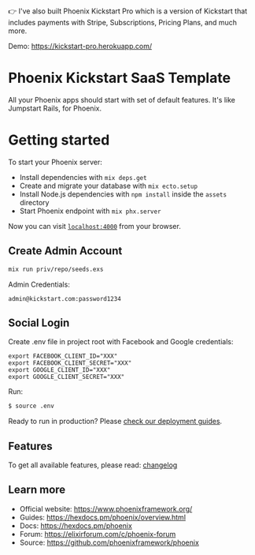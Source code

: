 👉 I've also built Phoenix Kickstart Pro which is a version of Kickstart that includes payments with Stripe, Subscriptions, Pricing Plans, and much more.

Demo: https://kickstart-pro.herokuapp.com/

# Phoenix Kickstart SaaS Template

All your Phoenix apps should start with set of default features. It's like Jumpstart Rails, for Phoenix.

# Getting started

To start your Phoenix server:

  * Install dependencies with `mix deps.get`
  * Create and migrate your database with `mix ecto.setup`
  * Install Node.js dependencies with `npm install` inside the `assets` directory
  * Start Phoenix endpoint with `mix phx.server`

Now you can visit [`localhost:4000`](http://localhost:4000) from your browser.

## Create Admin Account

```bash
mix run priv/repo/seeds.exs
```

Admin Credentials:
```
admin@kickstart.com:password1234
```

## Social Login

Create .env file in project root with Facebook and Google credentials:

```
export FACEBOOK_CLIENT_ID="XXX"
export FACEBOOK_CLIENT_SECRET="XXX"
export GOOGLE_CLIENT_ID="XXX"
export GOOGLE_CLIENT_SECRET="XXX"
```

Run:
```bash
$ source .env
```

Ready to run in production? Please [check our deployment guides](https://hexdocs.pm/phoenix/deployment.html).

## Features

To get all available features, please read: [changelog](CHANGELOG.md)

## Learn more

  * Official website: https://www.phoenixframework.org/
  * Guides: https://hexdocs.pm/phoenix/overview.html
  * Docs: https://hexdocs.pm/phoenix
  * Forum: https://elixirforum.com/c/phoenix-forum
  * Source: https://github.com/phoenixframework/phoenix
